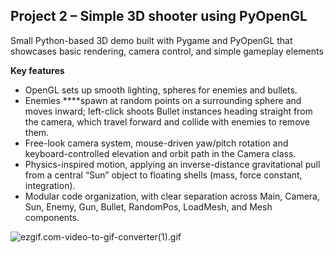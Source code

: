 ## Project 2 – Simple 3D shooter using PyOpenGL

Small Python-based 3D demo built with Pygame and PyOpenGL that showcases basic rendering, camera control, and simple gameplay elements

**Key features**

- OpenGL sets up smooth lighting, spheres for enemies and bullets.
- Enemies ****spawn at random points on a surrounding sphere and moves inward; left-click shoots Bullet instances heading straight from the camera, which travel forward and collide with enemies to remove them.
- Free-look camera system, mouse-driven yaw/pitch rotation and keyboard-controlled elevation and orbit path in the Camera class.
- Physics-inspired motion, applying an inverse-distance gravitational pull from a central “Sun” object to floating shells (mass, force constant, integration).
- Modular code organization, with clear separation across Main, Camera, Sun, Enemy, Gun, Bullet, RandomPos, LoadMesh, and Mesh components.

![ezgif.com-video-to-gif-converter(1).gif](attachment:c0c33795-94b9-46cf-81d2-31a82b7a4f85:ezgif.com-video-to-gif-converter(1).gif)
